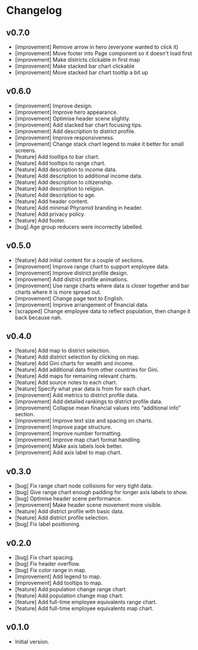 # Changelog

## v0.7.0

- [improvement] Remove arrow in hero (everyone wanted to click it)
- [improvement] Move footer into Page component so it doesn't load first
- [improvement] Make districts clickable in first map
- [improvement] Make stacked bar chart clickable
- [improvement] Move stacked bar chart tooltip a bit up

## v0.6.0

- [improvement] Improve design.
- [improvement] Improve hero appearance.
- [improvement] Optimise header scene slightly.
- [improvement] Add stacked bar chart focusing tips.
- [improvement] Add description to district profile.
- [improvement] Improve responsiveness.
- [improvement] Change stack chart legend to make it better for small screens.
- [feature] Add tooltips to bar chart.
- [feature] Add tooltips to range chart.
- [feature] Add description to income data.
- [feature] Add description to additional income data.
- [feature] Add description to citizenship.
- [feature] Add description to religion.
- [feature] Add description to age.
- [feature] Add header content.
- [feature] Add minimal Phyramid branding in header.
- [feature] Add privacy policy.
- [feature] Add footer.
- [bug] Age group reducers were incorrectly labelled.

## v0.5.0

- [feature] Add initial content for a couple of sections.
- [improvement] Improve range chart to support employee data.
- [improvement] Improve district profile design.
- [improvement] Add district profile animations.
- [improvement] Use range charts where data is closer together and bar charts where it is more spread out.
- [improvement] Change page text to English.
- [improvement] Improve arrangement of financial data.
- [scrapped] Change employee data to reflect population, then change it back because nah.

## v0.4.0

- [feature] Add map to district selection.
- [feature] Add district selection by clicking on map.
- [feature] Add Gini charts for wealth and income.
- [feature] Add additional data from other countries for Gini.
- [feature] Add maps for remaining relevant charts.
- [feature] Add source notes to each chart.
- [feature] Specify what year data is from for each chart.
- [improvement] Add metrics to district profile data.
- [improvement] Add detailed rankings to district profile data.
- [improvement] Collapse mean financial values into “additional info” section.
- [improvement] Improve text size and spacing on charts.
- [improvement] Improve page structure.
- [improvement] Improve number formatting.
- [improvement] Improve map chart format handling.
- [improvement] Make axis labels look better.
- [improvement] Add axis label to map chart.

## v0.3.0

- [bug] Fix range chart node collisions for very tight data.
- [bug] Give range chart enough padding for longer axis labels to show.
- [bug] Optimise header scene performance.
- [improvement] Make header scene movement more visible.
- [feature] Add district profile with basic data.
- [feature] Add district profile selection.
- [bug] Fix label positioning.

## v0.2.0

- [bug] Fix chart spacing.
- [bug] Fix header overflow.
- [bug] Fix color range in map.
- [improvement] Add legend to map.
- [improvement] Add tooltips to map.
- [feature] Add population change range chart.
- [feature] Add population change map chart.
- [feature] Add full-time employee equivalents range chart.
- [feature] Add full-time employee equivalents map chart.

## v0.1.0

- Initial version.
